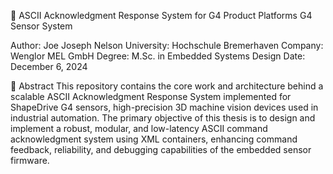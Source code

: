 📡 ASCII Acknowledgment Response System for G4 Product Platforms
G4 Sensor System

Author: Joe Joseph Nelson
University: Hochschule Bremerhaven
Company: Wenglor MEL GmbH
Degree: M.Sc. in Embedded Systems Design
Date: December 6, 2024

📘 Abstract
This repository contains the core work and architecture behind a scalable ASCII Acknowledgment Response System implemented for ShapeDrive G4 sensors, high-precision 3D machine vision devices used in industrial automation.
The primary objective of this thesis is to design and implement a robust, modular, and low-latency ASCII command acknowledgment system using XML containers, enhancing command feedback, reliability, and debugging capabilities of the embedded sensor firmware.

